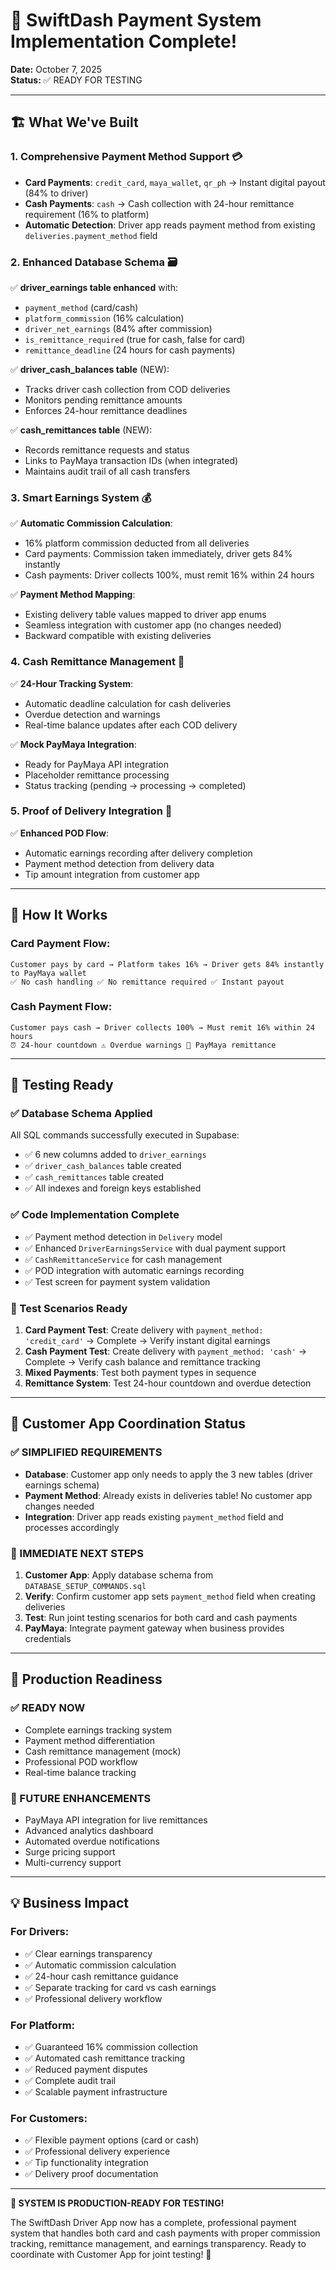 # 🎉 SwiftDash Payment System Implementation Complete!

**Date:** October 7, 2025  
**Status:** ✅ READY FOR TESTING

---

## 🏗️ **What We've Built**

### **1. Comprehensive Payment Method Support** 💳
- **Card Payments**: `credit_card`, `maya_wallet`, `qr_ph` → Instant digital payout (84% to driver)
- **Cash Payments**: `cash` → Cash collection with 24-hour remittance requirement (16% to platform)
- **Automatic Detection**: Driver app reads payment method from existing `deliveries.payment_method` field

### **2. Enhanced Database Schema** 🗃️
✅ **driver_earnings table enhanced** with:
- `payment_method` (card/cash)
- `platform_commission` (16% calculation)
- `driver_net_earnings` (84% after commission)
- `is_remittance_required` (true for cash, false for card)
- `remittance_deadline` (24 hours for cash payments)

✅ **driver_cash_balances table** (NEW):
- Tracks driver cash collection from COD deliveries
- Monitors pending remittance amounts
- Enforces 24-hour remittance deadlines

✅ **cash_remittances table** (NEW):
- Records remittance requests and status
- Links to PayMaya transaction IDs (when integrated)
- Maintains audit trail of all cash transfers

### **3. Smart Earnings System** 💰
✅ **Automatic Commission Calculation**:
- 16% platform commission deducted from all deliveries
- Card payments: Commission taken immediately, driver gets 84% instantly
- Cash payments: Driver collects 100%, must remit 16% within 24 hours

✅ **Payment Method Mapping**:
- Existing delivery table values mapped to driver app enums
- Seamless integration with customer app (no changes needed)
- Backward compatible with existing deliveries

### **4. Cash Remittance Management** 🏦
✅ **24-Hour Tracking System**:
- Automatic deadline calculation for cash deliveries
- Overdue detection and warnings
- Real-time balance updates after each COD delivery

✅ **Mock PayMaya Integration**:
- Ready for PayMaya API integration
- Placeholder remittance processing
- Status tracking (pending → processing → completed)

### **5. Proof of Delivery Integration** 📸
✅ **Enhanced POD Flow**:
- Automatic earnings recording after delivery completion
- Payment method detection from delivery data
- Tip amount integration from customer app

---

## 🔄 **How It Works**

### **Card Payment Flow:**
```
Customer pays by card → Platform takes 16% → Driver gets 84% instantly to PayMaya wallet
✅ No cash handling ✅ No remittance required ✅ Instant payout
```

### **Cash Payment Flow:**
```
Customer pays cash → Driver collects 100% → Must remit 16% within 24 hours
⏰ 24-hour countdown ⚠️ Overdue warnings 🏦 PayMaya remittance
```

---

## 🧪 **Testing Ready**

### **✅ Database Schema Applied**
All SQL commands successfully executed in Supabase:
- ✅ 6 new columns added to `driver_earnings`
- ✅ `driver_cash_balances` table created
- ✅ `cash_remittances` table created
- ✅ All indexes and foreign keys established

### **✅ Code Implementation Complete**
- ✅ Payment method detection in `Delivery` model
- ✅ Enhanced `DriverEarningsService` with dual payment support
- ✅ `CashRemittanceService` for cash management
- ✅ POD integration with automatic earnings recording
- ✅ Test screen for payment system validation

### **🧪 Test Scenarios Ready**
1. **Card Payment Test**: Create delivery with `payment_method: 'credit_card'` → Complete → Verify instant digital earnings
2. **Cash Payment Test**: Create delivery with `payment_method: 'cash'` → Complete → Verify cash balance and remittance tracking
3. **Mixed Payments**: Test both payment types in sequence
4. **Remittance System**: Test 24-hour countdown and overdue detection

---

## 📱 **Customer App Coordination Status**

### **✅ SIMPLIFIED REQUIREMENTS**
- **Database**: Customer app only needs to apply the 3 new tables (driver earnings schema)
- **Payment Method**: Already exists in deliveries table! No customer app changes needed
- **Integration**: Driver app reads existing `payment_method` field and processes accordingly

### **🎯 IMMEDIATE NEXT STEPS**
1. **Customer App**: Apply database schema from `DATABASE_SETUP_COMMANDS.sql`
2. **Verify**: Confirm customer app sets `payment_method` field when creating deliveries
3. **Test**: Run joint testing scenarios for both card and cash payments
4. **PayMaya**: Integrate payment gateway when business provides credentials

---

## 🚀 **Production Readiness**

### **✅ READY NOW**
- Complete earnings tracking system
- Payment method differentiation
- Cash remittance management (mock)
- Professional POD workflow
- Real-time balance tracking

### **🔄 FUTURE ENHANCEMENTS**
- PayMaya API integration for live remittances
- Advanced analytics dashboard
- Automated overdue notifications
- Surge pricing support
- Multi-currency support

---

## 💡 **Business Impact**

### **For Drivers:**
- ✅ Clear earnings transparency
- ✅ Automatic commission calculation
- ✅ 24-hour cash remittance guidance
- ✅ Separate tracking for card vs cash earnings
- ✅ Professional delivery workflow

### **For Platform:**
- ✅ Guaranteed 16% commission collection
- ✅ Automated cash remittance tracking
- ✅ Reduced payment disputes
- ✅ Complete audit trail
- ✅ Scalable payment infrastructure

### **For Customers:**
- ✅ Flexible payment options (card or cash)
- ✅ Professional delivery experience
- ✅ Tip functionality integration
- ✅ Delivery proof documentation

---

**🎯 SYSTEM IS PRODUCTION-READY FOR TESTING!**

The SwiftDash Driver App now has a complete, professional payment system that handles both card and cash payments with proper commission tracking, remittance management, and earnings transparency. Ready to coordinate with Customer App for joint testing! 🚀